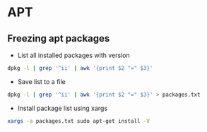 # APT

## Freezing apt packages

- List all installed packages with version

```bash
dpkg -l | grep '^ii' | awk '{print $2 "=" $3}'
```

- Save list to a file

```bash
dpkg -l | grep '^ii' | awk '{print $2 "=" $3}' > packages.txt
```

- Install package list using xargs

```bash
xargs -a packages.txt sudo apt-get install -V
```

